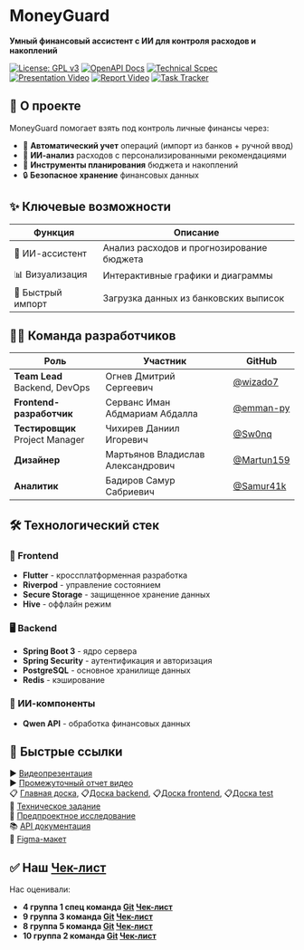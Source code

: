 # MoneyGuard

**Умный финансовый ассистент с ИИ для контроля расходов и накоплений**  

[![License: GPL v3](https://img.shields.io/badge/License-GPLv3-blue.svg)](https://www.gnu.org/licenses/gpl-3.0) 
[![OpenAPI Docs](https://img.shields.io/badge/API_Docs-ReDoc-blue)](https://redocly.github.io/redoc/?url=https://raw.githubusercontent.com/wizado7/MoneyGuard/main/Documentation/api/openapi.yaml)
[![Technical Scpec](https://img.shields.io/badge/Technical_Specifications-PDF-blue)](https://github.com/wizado7/MoneyGuard/blob/main/Documentation/tz/TZ.pdf)
[![Presentation Video](https://img.shields.io/badge/YouTube-Video_Presentation-red?logo=youtube)](https://youtu.be/J_SbZfkjXYc)
[![Report Video](https://img.shields.io/badge/YouTube-Video_Report-red?logo=youtube)]([url_link](https://www.youtube.com/watch?v=Qyp5iFMgo_g&ab_channel=%D0%94%D0%B0%D0%BD%D0%B8%D0%BB))
[![Task Tracker](https://img.shields.io/badge/Weeek-Task_Tracker-blue?logo=trello)](https://app.weeek.net/ws/765643/shared/board/pCvCZlCfqLW0pM9d78EEVriCExHBJETf)

## 📌 О проекте

MoneyGuard помогает взять под контроль личные финансы через:
- 📝 **Автоматический учет** операций (импорт из банков + ручной ввод)
- 🧠 **ИИ-анализ** расходов с персонализированными рекомендациями
- 🎯 **Инструменты планирования** бюджета и накоплений
- 🔒 **Безопасное хранение** финансовых данных

## ✨ Ключевые возможности
| Функция | Описание |
|---------|----------|
| 🤖 ИИ-ассистент | Анализ расходов и прогнозирование бюджета |
| 📊 Визуализация | Интерактивные графики и диаграммы |
| 🚀 Быстрый импорт | Загрузка данных из банковских выписок |

## 👨‍💻 Команда разработчиков

| Роль | Участник | GitHub |
|------|----------|--------|
| **Team Lead**<br>Backend, DevOps | Огнев Дмитрий Сергеевич | [@wizado7](https://github.com/wizado7) |
| **Frontend-разработчик** | Серванс Иман Абдмариам Абдалла | [@emman-py](https://github.com/emman-py) |
| **Тестировщик**<br>Project Manager | Чихирев Даниил Игоревич | [@Sw0nq](https://github.com/Sw0nq) |
| **Дизайнер** | Мартьянов Владислав Александрович | [@Martun159](https://github.com/Martun159) |
| **Аналитик** | Бадиров Самур Сабриевич | [@Samur41k](https://github.com/Samur41k) |

## 🛠 Технологический стек

### 📱 Frontend
- **Flutter** - кроссплатформенная разработка
- **Riverpod** - управление состоянием
- **Secure Storage** - защищенное хранение данных
- **Hive** - оффлайн режим

### 🖥 Backend
- **Spring Boot 3** - ядро сервера
- **Spring Security** - аутентификация и авторизация
- **PostgreSQL** - основное хранилище данных
- **Redis** - кэширование

### 🤖 ИИ-компоненты
- **Qwen API** - обработка финансовых данных

## 🔗 Быстрые ссылки
▶️ [Видеопрезентация](https://youtu.be/J_SbZfkjXYc)  
▶️ [Промежуточный отчет видео]([url_link](https://www.youtube.com/watch?v=Qyp5iFMgo_g&ab_channel=%D0%94%D0%B0%D0%BD%D0%B8%D0%BB))  
📋 [Главная доска](https://app.weeek.net/ws/765643/shared/board/pCvCZlCfqLW0pM9d78EEVriCExHBJETf), 📋[Доска backend](https://app.weeek.net/ws/765643/shared/board/w4LTLAQwLxL7LriuHKKwbTc94ETcmUgp), 📋[Доска frontend](https://app.weeek.net/ws/765643/shared/board/mTd7tOupLX7b6svC3pmEpZKQWcrHRA5s), 📋[Доска test](https://app.weeek.net/ws/765643/shared/board/OqvWMVcwJyCLArzsp6xqrPXubLgxWgj9)  
📄 [Техническое задание](https://github.com/wizado7/MoneyGuard/blob/main/Documentation/tz/TZ.pdf)  
📄 [Предпроектное исследование](https://github.com/wizado7/MoneyGuard/blob/main/Documentation/predevelopment_analysis/predevelopment_analysis.pdf)  
📚 [API документация](https://redocly.github.io/redoc/?url=https://raw.githubusercontent.com/wizado7/MoneyGuard/main/Documentation/api/openapi.yaml)  
🎨 [Figma-макет](https://www.figma.com/design/Y2fINF6TJY74dbqRtbp0ZC/Untitled?node-id=0-1&t=Yah9GDolY9SZGMGR-1)



## ✅ Наш [Чек-лист](https://docs.google.com/spreadsheets/d/1cfGVbr18j8LwufJ-sXo4wqPIhHYh7-kiY-nGHST9bUM/edit?gid=0#gid=0) 
Нас оценивали:
- **4 группа 1 спец команда [Git](https://github.com/noviyblock/TechTrek-Web-repository) [Чек-лист](https://docs.google.com/spreadsheets/d/13YKOvzV7jyS1OseR_betV5oW4j_kMyNTD6rEV9CL7d4/edit?usp=sharing)**
- **9 группа 3 команда [Git](https://github.com/slash0t/travel-planner) [Чек-лист](https://docs.google.com/spreadsheets/d/195jVLHMlAAU-fgBwmSOLQPdO-yhVrDwKYtFTor5-Xs4/edit?gid=106249898#gid=106249898)**
- **8 группа 5 команда [Git](https://gitlab.com/vsu.cs/TPmain) [Чек-лист](https://github.com/slash0t/travel-planner/blob/main/documentation/%D0%A7%D0%B5%D0%BA%D0%BB%D0%B8%D1%81%D1%82%20%D0%BE%D1%86%D0%B5%D0%BD%D0%B8%D0%B2%D0%B0%D0%BD%D0%B8%D1%8F.pdf)**
- **10 группа 2 команда [Git](https://github.com/Ikramus/fitness-ai?tab=readme-ov-file) [Чек-лист](https://docs.google.com/spreadsheets/d/1LtXZlFm_UbMDezV3RIYXoj2cIRNN2LuDyQXwmJ8V7M8/edit?gid=116236438#gid=116236438)**
 
